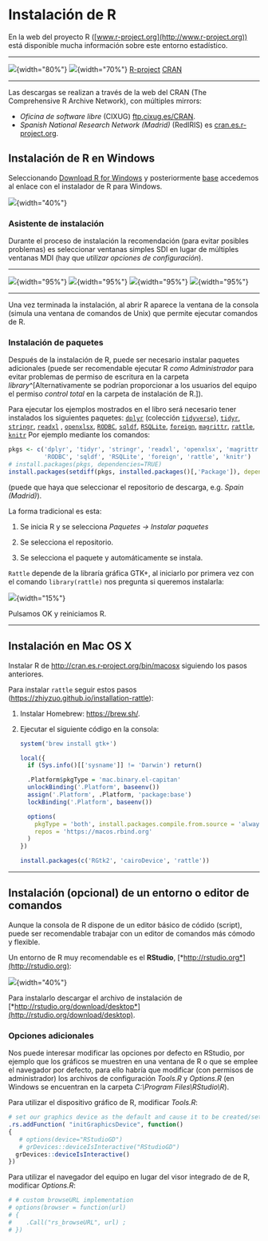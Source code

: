 # Instalación de R

En la web del proyecto R
([www.r-project.org](http://www.r-project.org)) está disponible
mucha información sobre este entorno estadístico.

----------------------------------------   ------------------------------------
 ![](images/rproject.png){width="80%"}       ![](images/cran.png){width="70%"}
   [R-project](https://r-project.org)       [CRAN](https://cran.r-project.org) 
----------------------------------------   ------------------------------------

Las descargas se realizan a través de la web del CRAN (The Comprehensive
R Archive Network), con múltiples mirrors:

-  *Oficina de software libre* (CIXUG) [ftp.cixug.es/CRAN](http://ftp.cixug.es/CRAN/).
-  *Spanish National Research Network (Madrid)* (RedIRIS) es
[cran.es.r-project.org](http://cran.es.r-project.org/).


## Instalación de R en Windows

Seleccionando [Download R for Windows](http://ftp.cixug.es/CRAN/bin/windows/) y posteriormente
[base](http://ftp.cixug.es/CRAN/bin/windows/base/) accedemos
al enlace con el instalador de R para Windows.

![](images/R351.png){width="40%"}
    

### Asistente de instalación

Durante el proceso de instalación la recomendación (para evitar posibles problemas) es seleccionar ventanas simples SDI en lugar de múltiples ventanas MDI (hay que *utilizar opciones de configuración*).

--------------------------------------   --------------------------------------
 ![](images/image3.png){width="95%"}      ![](images/image4.png){width="95%"}
 ![](images/image5.png){width="95%"}      ![](images/image6.png){width="95%"}
--------------------------------------   --------------------------------------

Una vez terminada la instalación, al abrir R aparece la ventana de la consola (simula una ventana de comandos de Unix) que permite ejecutar comandos de R.


### Instalación de paquetes

Después de la instalación de R, puede ser necesario instalar paquetes adicionales (puede ser recomendable ejecutar R  *como Administrador* para evitar problemas de permiso de escritura en la carpeta *library*^[Alternativamente se podrían proporcionar a los usuarios del equipo el permiso *control total* en la carpeta de instalación de R.]).

Para ejecutar los ejemplos mostrados en el libro será necesario tener instalados los siguientes paquetes:
[`dplyr`](https://dplyr.tidyverse.org) (colección [`tidyverse`](https://www.tidyverse.org/)),
[`tidyr`](https://tidyr.tidyverse.org),
[`stringr`](https://stringr.tidyverse.org),
[`readxl`](https://readxl.tidyverse.org) , 
[`openxlsx`](https://cran.r-project.org/web/packages/openxlsx/index.html), [`RODBC`](https://cran.r-project.org/web/packages/RODBC/index.html), 
[`sqldf`](https://cran.r-project.org/web/packages/sqldf/index.html),
[`RSQLite`](https://r-dbi.github.io/RSQLite), 
[`foreign`](https://cran.r-project.org/web/packages/foreign/index.html), 
[`magrittr`](https://cran.r-project.org/web/packages/magrittr/index.html),
[`rattle`](https://rattle.togaware.com),
[`knitr`](https://yihui.name/knitr) 
Por ejemplo mediante los comandos:

```r
pkgs <- c('dplyr', 'tidyr', 'stringr', 'readxl', 'openxlsx', 'magrittr', 
          'RODBC', 'sqldf', 'RSQLite', 'foreign', 'rattle', 'knitr')
# install.packages(pkgs, dependencies=TRUE)
install.packages(setdiff(pkgs, installed.packages()[,'Package']), dependencies = TRUE)
```
(puede que haya que seleccionar el repositorio de descarga, e.g. *Spain (Madrid)*).

La forma tradicional es esta:

1.  Se inicia R y se selecciona *Paquetes -> Instalar paquetes*

2.  Se selecciona el repositorio.

3.  Se selecciona el paquete y automáticamente se instala.


`Rattle` depende de la libraría gráfica GTK+, al iniciarlo por primera vez
con el comando `library(rattle)` nos pregunta si queremos instalarla:

![](images/image7.png){width="15%"}

Pulsamos OK y reiniciamos R.

---

## Instalación en Mac OS X

Instalar R de 
http://cran.es.r‐project.org/bin/macosx
siguiendo los pasos anteriores.


Para instalar `rattle` seguir estos pasos (https://zhiyzuo.github.io/installation-rattle):

1.  Instalar Homebrew:
    <https://brew.sh/>.
   
2.  Ejecutar el siguiente código en la consola:
    
    ```r
    system('brew install gtk+')
    
    local({
      if (Sys.info()[['sysname']] != 'Darwin') return()
    
      .Platform$pkgType = 'mac.binary.el-capitan'
      unlockBinding('.Platform', baseenv())
      assign('.Platform', .Platform, 'package:base')
      lockBinding('.Platform', baseenv())
    
      options(
        pkgType = 'both', install.packages.compile.from.source = 'always',
        repos = 'https://macos.rbind.org'
      )
    })
    
    install.packages(c('RGtk2', 'cairoDevice', 'rattle'))
    ```

---

## Instalación (opcional) de un entorno o editor de comandos

Aunque la consola de R dispone de un editor básico de códido (script),
puede ser recomendable trabajar con un editor de comandos más cómodo y
flexible.

Un entorno de R muy recomendable es el **RStudio**,
[*http://rstudio.org*](http://rstudio.org):

![](images/image8.png){width="40%"}

Para instalarlo descargar el archivo de instalación de
[*http://rstudio.org/download/desktop*](http://rstudio.org/download/desktop).

### Opciones adicionales

Nos puede interesar modificar las opciones por defecto en RStudio, por ejemplo que los gráficos se muestren en una ventana de R o que se emplee el navegador por defecto, para ello habría que modificar (con permisos de administrador) los archivos de configuración *Tools.R* y *Options.R*
(en Windows se encuentran en la carpeta *C:\\Program Files\\RStudio\\R*). 

Para utilizar el dispositivo gráfico de R, modificar *Tools.R*:


```r
# set our graphics device as the default and cause it to be created/set
.rs.addFunction( "initGraphicsDevice", function()
{
   # options(device="RStudioGD")
   # grDevices::deviceIsInteractive("RStudioGD")
  grDevices::deviceIsInteractive()
})
```

Para utilizar el navegador del equipo en lugar del visor integrado de de R, modificar *Options.R*:


```r
# # custom browseURL implementation
# options(browser = function(url)
# {
#    .Call("rs_browseURL", url) ;
# })
```




